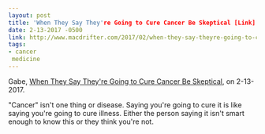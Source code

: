 ```yaml
---
layout: post
title: 'When They Say They're Going to Cure Cancer Be Skeptical [Link]' # quotes allow forbidden characters
date: 2-13-2017 -0500
link: http://www.macdrifter.com/2017/02/when-they-say-theyre-going-to-cure-cancer-be-skeptical-link.html
tags:
- cancer
 medicine
---
```


Gabe, [When They Say They're Going to Cure Cancer Be Skeptical](http://www.macdrifter.com/2017/02/when-they-say-theyre-going-to-cure-cancer-be-skeptical-link.html), on 2-13-2017.

"Cancer" isn't one thing or disease. Saying you're going to cure it is like saying you're going to cure illness. Either the person saying it isn't smart enough to know this or they think you're not. 